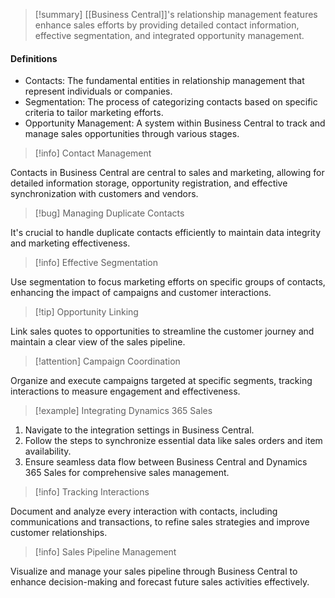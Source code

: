 >[!summary]
>[[Business Central]]'s relationship management features enhance sales efforts by providing detailed contact information, effective segmentation, and integrated opportunity management.
#### Definitions
- Contacts: The fundamental entities in relationship management that represent individuals or companies.
- Segmentation: The process of categorizing contacts based on specific criteria to tailor marketing efforts.
- Opportunity Management: A system within Business Central to track and manage sales opportunities through various stages.

>[!info] Contact Management

Contacts in Business Central are central to sales and marketing, allowing for detailed information storage, opportunity registration, and effective synchronization with customers and vendors.

>[!bug] Managing Duplicate Contacts

It's crucial to handle duplicate contacts efficiently to maintain data integrity and marketing effectiveness.

>[!info] Effective Segmentation

Use segmentation to focus marketing efforts on specific groups of contacts, enhancing the impact of campaigns and customer interactions.

>[!tip] Opportunity Linking

Link sales quotes to opportunities to streamline the customer journey and maintain a clear view of the sales pipeline.

>[!attention] Campaign Coordination

Organize and execute campaigns targeted at specific segments, tracking interactions to measure engagement and effectiveness.

>[!example] Integrating Dynamics 365 Sales

1. Navigate to the integration settings in Business Central.
2. Follow the steps to synchronize essential data like sales orders and item availability.
3. Ensure seamless data flow between Business Central and Dynamics 365 Sales for comprehensive sales management.

>[!info] Tracking Interactions

Document and analyze every interaction with contacts, including communications and transactions, to refine sales strategies and improve customer relationships.

>[!info] Sales Pipeline Management

Visualize and manage your sales pipeline through Business Central to enhance decision-making and forecast future sales activities effectively.